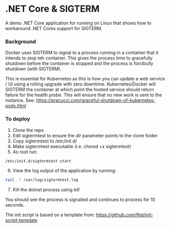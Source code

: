 # .NET Core & SIGTERM
A demo .NET Core application for running on Linux that shows how to 
workaround .NET Cores support for SIGTERM.

### Background
Docker uses SIGTERM to signal to a process running in a container that
it intends to stop teh container. This gives the process time to 
gracefully shutdown before the container is stopped and the process is
forcibully shutdown (with SIGTERM).

This is essential for Kubernetes as this is how you can update a web service / UI
using a rolling upgrade with zero downtime. Kubernetes/Docker will SIGTERM the container
at which point the hosted service should return failure for the health probe. This will
ensure that no new work is sent to the instance. 
See: https://pracucci.com/graceful-shutdown-of-kubernetes-pods.html

### To deploy
1. Clone the repo
2. Edit sigtermtest to ensure the *dir* parameter points to the clone folder
3. Copy sigtermtest to /etc/init.d/
4. Make sigtermtest executable (i.e. chmod +x sigtermtest)
5. As root run:
```bash
/etc/init.d/sigtermtest start
```
6. View the log output of the application by running:
```bash
tail -f /var/log/sigtermtest.log
```
7. Kill the dotnet process using *kill*

You should see the process is signalled and continues to process for 10 seconds.

The init script is based on a template from: https://github.com/fhd/init-script-template
